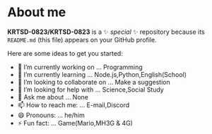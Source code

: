 # About me

**KRTSD-0823/KRTSD-0823** is a ✨ _special_ ✨ repository because its `README.md` (this file) appears on your GitHub profile.

Here are some ideas to get you started:

- 🔭 I’m currently working on ... Programming
- 🌱 I’m currently learning ... Node.js,Python,English(School)
- 👯 I’m looking to collaborate on ... Make a suggestion
- 🤔 I’m looking for help with ... Science,Social Study
- 💬 Ask me about ... None
- 📫 How to reach me: ... E-mail,Discord
- 😄 Pronouns: ... he/him
- ⚡ Fun fact: ... Game(Mario,MH3G & 4G)
